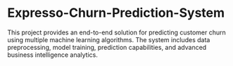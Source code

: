 # Expresso-Churn-Prediction-System
This project provides an end-to-end solution for predicting customer churn using multiple machine learning algorithms. The system includes data preprocessing, model training, prediction capabilities, and advanced business intelligence analytics.
